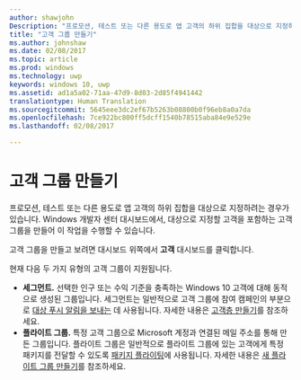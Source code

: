 ```yaml
---
author: shawjohn
Description: "프로모션, 테스트 또는 다른 용도로 앱 고객의 하위 집합을 대상으로 지정하는 데 사용할 사용자 그룹을 만드는 방법을 알아봅니다."
title: "고객 그룹 만들기"
ms.author: johnshaw
ms.date: 02/08/2017
ms.topic: article
ms.prod: windows
ms.technology: uwp
keywords: windows 10, uwp
ms.assetid: ad1a5a02-71aa-47d9-8d03-2d85f4941442
translationtype: Human Translation
ms.sourcegitcommit: 5645eee3dc2ef67b5263b08800b0f96eb8a0a7da
ms.openlocfilehash: 7ce922bc800ff5dcff1540b78515aba84e9e529e
ms.lasthandoff: 02/08/2017

---
```


# <a name="create-customer-groups"></a>고객 그룹 만들기

프로모션, 테스트 또는 다른 용도로 앱 고객의 하위 집합을 대상으로 지정하려는 경우가 있습니다. Windows 개발자 센터 대시보드에서, 대상으로 지정할 고객을 포함하는 고객 그룹을 만들어 이 작업을 수행할 수 있습니다.

고객 그룹을 만들고 보려면 대시보드 위쪽에서 **고객** 대시보드를 클릭합니다.

현재 다음 두 가지 유형의 고객 그룹이 지원됩니다.

- **세그먼트.** 선택한 인구 또는 수익 기준을 충족하는 Windows 10 고객에 대해 동적으로 생성된 그룹입니다. 세그먼트는 일반적으로 고객 그룹에 참여 캠페인의 부분으로 [대상 푸시 알림을 보내는](send-push-notifications-to-your-apps-customers.md) 데 사용됩니다. 자세한 내용은 [고객층 만들기](create-customer-segments.md)를 참조하세요.
- **플라이트 그룹.** 특정 고객 그룹으로 Microsoft 계정과 연결된 메일 주소를 통해 만든 그룹입니다. 플라이트 그룹은 일반적으로 플라이트 그룹에 있는 고객에게 특정 패키지를 전달할 수 있도록 [패키지 플라이팅](package-flights.md)에 사용됩니다. 자세한 내용은 [새 플라이트 그룹 만들기](package-flights.md#create-a-new-flight-group)를 참조하세요.

